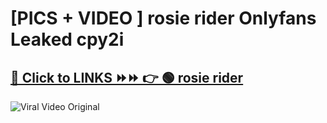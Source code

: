 
 # [PICS + VIDEO ] rosie rider Onlyfans Leaked cpy2i

## <h2><a href="https://clipsfans.com/rosie_rider&ref=git">🔗 Click to LINKS ⏩⏩ 👉 🟢 rosie rider </a></h2>

<a href="https://clipsfans.com/rosie_rider&ref=git" rel="nofollow" data-target="animated-image.originalLink"><img src="https://i.ibb.co.com/xMMVF88/686577567.gif" alt="Viral Video Original" style="max-width: 100%; display: inline-block;" data-target="animated-image.originalImage"></a>

